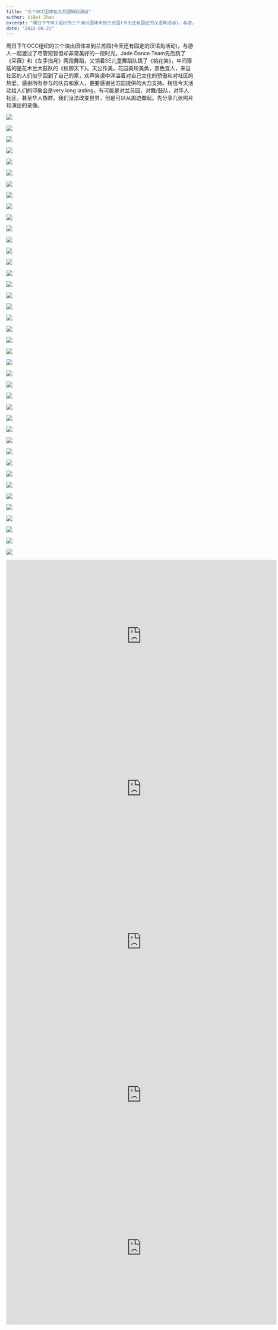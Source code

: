 ```yaml
---
title: "三个OCC团体在兰苏园特别演出"
author: XiBei Zhao
excerpt: "周日下午OCC组织的三个演出团体来到兰苏园(今天还有固定的汉语角活动)，与游人一起渡过了尽管短暂但却非常美好的一段时光。天公作美，花园美轮美奂，景色宜人，来自社区的人们似乎回到了自己的家，欢声笑语中洋溢着对自己文化的骄傲和对社区的热爱。感谢所有参与的队员和家人，更要感谢兰苏园提供的大力支持。相信今天活动给人们的印象会是very long lasting，有可能是对兰苏园，对舞/鼓队，对华人社区，甚至华人族群。我们没法改变世界，但是可以从周边做起。"
date: "2022-08-21"
---
```


周日下午OCC组织的三个演出团体来到兰苏园(今天还有固定的汉语角活动)，与游人一起渡过了尽管短暂但却非常美好的一段时光。Jade Dance Team先后跳了《采薇》和《左手指月》两段舞蹈，又领着SE儿童舞蹈队跳了《桃花笑》，中间穿插的是花木兰大鼓队的《权御天下》。天公作美，花园美轮美奂，景色宜人，来自社区的人们似乎回到了自己的家，欢声笑语中洋溢着对自己文化的骄傲和对社区的热爱。感谢所有参与的队员和家人，更要感谢兰苏园提供的大力支持。相信今天活动给人们的印象会是very long lasting，有可能是对兰苏园，对舞/鼓队，对华人社区，甚至华人族群。我们没法改变世界，但是可以从周边做起。先分享几张照片和演出的录像。

![](https://res.cloudinary.com/dhngj18do/image/upload/f_auto,q_auto/v1/images/301103139_1755345318171361_6410938079358063809_n)

![](https://res.cloudinary.com/dhngj18do/image/upload/f_auto,q_auto/v1/images/301190577_1755346424837917_5344095606934834635_n)

![](https://res.cloudinary.com/dhngj18do/image/upload/f_auto,q_auto/v1/images/300935229_1755345328171360_7662863242602487389_n)

![](https://res.cloudinary.com/dhngj18do/image/upload/f_auto,q_auto/v1/images/301074084_1755345228171370_4061128854528507848_n)

![](https://res.cloudinary.com/dhngj18do/image/upload/f_auto,q_auto/v1/images/301002611_1755345421504684_7577920308499661738_n)

![](https://res.cloudinary.com/dhngj18do/image/upload/f_auto,q_auto/v1/images/301148553_1755345244838035_3847311785586740840_n)

![](https://res.cloudinary.com/dhngj18do/image/upload/f_auto,q_auto/v1/images/301125411_1755345248171368_4043503782672255058_n)

![](https://res.cloudinary.com/dhngj18do/image/upload/f_auto,q_auto/v1/images/301295074_1755345164838043_7700199637587029878_n)

![](https://res.cloudinary.com/dhngj18do/image/upload/f_auto,q_auto/v1/images/301212646_1755345581504668_1607147469126170174_n)

![](https://res.cloudinary.com/dhngj18do/image/upload/f_auto,q_auto/v1/images/301043271_1755345611504665_8034846644624882200_n)

![](https://res.cloudinary.com/dhngj18do/image/upload/f_auto,q_auto/v1/images/300973568_1755345514838008_9069791593722449847_n)

![](https://res.cloudinary.com/dhngj18do/image/upload/f_auto,q_auto/v1/images/300828479_1755345198171373_3270046137810274515_n)

![](https://res.cloudinary.com/dhngj18do/image/upload/f_auto,q_auto/v1/images/301205477_1755345754837984_3101658373231208934_n)

![](https://res.cloudinary.com/dhngj18do/image/upload/f_auto,q_auto/v1/images/300967141_1755345798171313_217531505763078650_n)

![](https://res.cloudinary.com/dhngj18do/image/upload/f_auto,q_auto/v1/images/301400654_1755345384838021_8750483417336054774_n)

![](https://res.cloudinary.com/dhngj18do/image/upload/f_auto,q_auto/v1/images/301182938_1755345344838025_8447938659571379634_n)

![](https://res.cloudinary.com/dhngj18do/image/upload/f_auto,q_auto/v1/images/301144279_1755345821504644_5452046160149056371_n)

![](https://res.cloudinary.com/dhngj18do/image/upload/f_auto,q_auto/v1/images/301128773_1755345904837969_5734784103880583679_n)

![](https://res.cloudinary.com/dhngj18do/image/upload/f_auto,q_auto/v1/images/301006952_1755345894837970_1640497462561531984_n)

![](https://res.cloudinary.com/dhngj18do/image/upload/f_auto,q_auto/v1/images/301225528_1755345918171301_3365744971065036361_n)

![](https://res.cloudinary.com/dhngj18do/image/upload/f_auto,q_auto/v1/images/301349192_1755346018171291_1590255527845624193_n)

![](https://res.cloudinary.com/dhngj18do/image/upload/f_auto,q_auto/v1/images/301000214_1755346054837954_4742251671553502001_n)

![](https://res.cloudinary.com/dhngj18do/image/upload/f_auto,q_auto/v1/images/301101821_1755346021504624_5639231335773304748_n)

![](https://res.cloudinary.com/dhngj18do/image/upload/f_auto,q_auto/v1/images/301022816_1755346121504614_6715889222658105892_n)

![](https://res.cloudinary.com/dhngj18do/image/upload/f_auto,q_auto/v1/images/301203774_1755346144837945_1759829387278554311_n)

![](https://res.cloudinary.com/dhngj18do/image/upload/f_auto,q_auto/v1/images/301012539_1755346164837943_1944374657404145703_n)

![](https://res.cloudinary.com/dhngj18do/image/upload/f_auto,q_auto/v1/images/300905175_1755346231504603_2672777139677721010_n)

![](https://res.cloudinary.com/dhngj18do/image/upload/f_auto,q_auto/v1/images/300697075_1755346271504599_348545790525498816_n)

![](https://res.cloudinary.com/dhngj18do/image/upload/f_auto,q_auto/v1/images/300981501_1755346288171264_3083607302847864463_n)

![](https://res.cloudinary.com/dhngj18do/image/upload/f_auto,q_auto/v1/images/301000477_1755346341504592_8157085421107457841_n)

![](https://res.cloudinary.com/dhngj18do/image/upload/f_auto,q_auto/v1/images/301000188_1755346364837923_426503326080191813_n)

![](https://res.cloudinary.com/dhngj18do/image/upload/f_auto,q_auto/v1/images/301025390_1755346391504587_6238979120170655397_n)

![](https://res.cloudinary.com/dhngj18do/image/upload/f_auto,q_auto/v1/images/301182966_1755345484838011_3860680808687262043_n)

![](https://res.cloudinary.com/dhngj18do/image/upload/f_auto,q_auto/v1/images/301149491_1755345504838009_5718096333463741219_n)

![](https://res.cloudinary.com/dhngj18do/image/upload/f_auto,q_auto/v1/images/301139216_1755345261504700_5975516981324771881_n)

![](https://res.cloudinary.com/dhngj18do/image/upload/f_auto,q_auto/v1/images/301012075_1755345628171330_6460415674573715654_n)

![](https://res.cloudinary.com/dhngj18do/image/upload/f_auto,q_auto/v1/images/300647433_1755345684837991_5843098094726447253_n)

![](https://res.cloudinary.com/dhngj18do/image/upload/f_auto,q_auto/v1/images/301017475_1755345701504656_3309720119435615598_n)

![](https://res.cloudinary.com/dhngj18do/image/upload/f_auto,q_auto/v1/images/301119058_1755345751504651_7844828608750045791_n)

![](https://res.cloudinary.com/dhngj18do/image/upload/f_auto,q_auto/v1/images/300974762_1755345564838003_8530925399987335377_n)

<iframe width="728" height="410" src="https://www.youtube.com/embed/2-iY0BY_-gE" title="YouTube video player" frameborder="0" allow="accelerometer; autoplay; clipboard-write; encrypted-media; gyroscope; picture-in-picture" allowfullscreen></iframe>

<br>

<iframe src="https://www.facebook.com/plugins/video.php?height=317&href=https%3A%2F%2Fwww.facebook.com%2FOregonChineseCoalition%2Fvideos%2F1481893768936703%2F&show_text=false&width=560&t=0" width="728" height="412" style="border:none;overflow:hidden" scrolling="no" frameborder="0" allowfullscreen="true" allow="autoplay; clipboard-write; encrypted-media; picture-in-picture; web-share" allowFullScreen="true"></iframe>

<iframe src="https://www.facebook.com/plugins/video.php?height=317&href=https%3A%2F%2Fwww.facebook.com%2FOregonChineseCoalition%2Fvideos%2F393301706247711%2F&show_text=false&width=560&t=0" width="728" height="412" style="border:none;overflow:hidden" scrolling="no" frameborder="0" allowfullscreen="true" allow="autoplay; clipboard-write; encrypted-media; picture-in-picture; web-share" allowFullScreen="true"></iframe>

<iframe src="https://www.facebook.com/plugins/video.php?height=317&href=https%3A%2F%2Fwww.facebook.com%2FOregonChineseCoalition%2Fvideos%2F539465297934257%2F&show_text=false&width=560&t=0" width="728" height="412" style="border:none;overflow:hidden" scrolling="no" frameborder="0" allowfullscreen="true" allow="autoplay; clipboard-write; encrypted-media; picture-in-picture; web-share" allowFullScreen="true"></iframe>

<iframe src="https://www.facebook.com/plugins/video.php?height=317&href=https%3A%2F%2Fwww.facebook.com%2FOregonChineseCoalition%2Fvideos%2F438872084955878%2F&show_text=false&width=560&t=0" width="728" height="412" style="border:none;overflow:hidden" scrolling="no" frameborder="0" allowfullscreen="true" allow="autoplay; clipboard-write; encrypted-media; picture-in-picture; web-share" allowFullScreen="true"></iframe>
